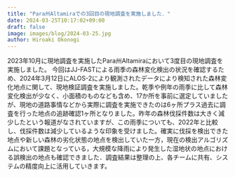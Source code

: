 ```yaml
---
title: "Para州Altamiraでの3回目の現地調査を実施しました．"
date: 2024-03-25T10:17:02+09:00
draft: false
image: images/blog/2024-03-25.jpg
author: Hiroaki Okonogi
---
```


2023年10月に現地調査を実施したPara州Altamiraにおいて3度目の現地調査を実施しました。<!--more--> 今回はJJ-FASTによる雨季の森林変化検出の状況を確認するため、2024年3月12日にALOS-2により観測されたデータにより検知された森林変化地点に関して、現地検証調査を実施しました。乾季や例年の雨季に比して森林変化検出が少なく、小面積のものなども含め、17か所を事前に選定していましたが、現地の道路事情などから実際に調査を実施できたのは6ヶ所プラス過去に調査を行った地点の追跡確認1ヶ所となりました。昨年の森林伐採件数は大きく減少したという報道がなされていますが、この雨季についても、2022年と比較し、伐採件数は減少しているような印象を受けました。確実に伐採を検出できた地点や新しい森林の劣化状態の地点を検出していた一方，現在の検出アルゴリズムにおいて課題となっている，大規模な降雨により発生した湿地状の地点における誤検出の地点も確認できました．調査結果は整理の上、各チームに共有、システムの精度向上に活用していきます。